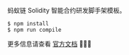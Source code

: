 蚂蚁链 Solidity 智能合约研发脚手架模板。

```
$ npm install
$ npm run compile
```

更多信息请查看 [官方文档](https://opendocs.antchain.antgroup.com/) 🚀🚀🚀
